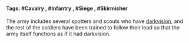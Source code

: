 #### Tags: #Cavalry , #Infantry , #Siege , #Skirmisher

The army includes several spotters and scouts who have [darkvision](https://2e.aonprd.com/Rules.aspx?ID=415), and the rest of the soldiers have been trained to follow their lead so that the army itself functions as if it had darkvision.